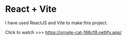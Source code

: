 # React + Vite
I have used ReactJS and Vite to make this project.

Click to watch >>> https://ornate-cat-166cf8.netlify.app/
